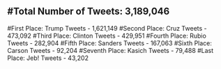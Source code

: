 #Total Number of Tweets: 3,189,046 
---
#First Place: Trump Tweets - 1,621,149
#Second Place: Cruz Tweets - 473,092
#Third Place: Clinton Tweets - 429,951
#Fourth Place: Rubio Tweets - 282,904
#Fifth Place: Sanders Tweets - 167,063
#Sixth Place: Carson Tweets - 92,204
#Seventh Place: Kasich Tweets - 79,488
#Last Place: Jeb! Tweets - 43,202
